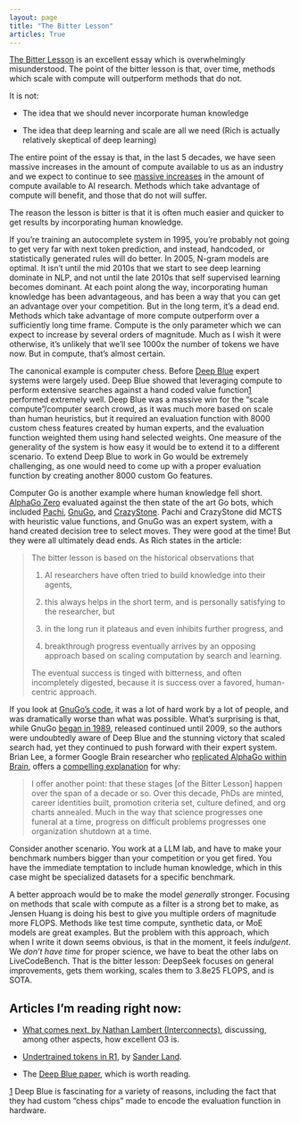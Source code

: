 ```yaml
---
layout: page
title: "The Bitter Lesson"
articles: True
---
```


[The Bitter Lesson](http://www.incompleteideas.net/IncIdeas/BitterLesson.html) is an excellent essay which is overwhelmingly misunderstood. The point of the bitter lesson is that, over time, methods which scale with compute will outperform methods that do not.

It is not:

  * The idea that we should never incorporate human knowledge

  * The idea that deep learning and scale are all we need (Rich is actually relatively skeptical of deep learning)




The entire point of the essay is that, in the last 5 decades, we have seen massive increases in the amount of compute available to us as an industry and we expect to continue to see [massive increases](https://openai.com/index/announcing-the-stargate-project/) in the amount of compute available to AI research. Methods which take advantage of compute will benefit, and those that do not will suffer.

The reason the lesson is bitter is that it is often much easier and quicker to get results by incorporating human knowledge.

If you’re training an autocomplete system in 1995, you’re probably not going to get very far with next token prediction, and instead, handcoded, or statistically generated rules will do better. In 2005, N-gram models are optimal. It isn’t until the mid 2010s that we start to see deep learning dominate in NLP, and not until the late 2010s that self supervised learning becomes dominant. At each point along the way, incorporating human knowledge has been advantageous, and has been a way that you can get an advantage over your competition. But in the long term, it’s a dead end. Methods which take advantage of more compute outperform over a sufficiently long time frame. Compute is the only parameter which we can expect to increase by several orders of magnitude. Much as I wish it were otherwise, it’s unlikely that we’ll see 1000x the number of tokens we have now. But in compute, that’s almost certain. 

The canonical example is computer chess. Before [Deep Blue](https://en.wikipedia.org/wiki/Deep_Blue_\(chess_computer\)) expert systems were largely used. Deep Blue showed that leveraging compute to perform extensive searches against a hand coded value function[1](https://www.artfintel.com/p/the-bitter-lesson#footnote-1-166870478) performed extremely well. Deep Blue was a massive win for the “scale compute”/computer search crowd, as it was much more based on scale than human heuristics, but it required an evaluation function with 8000 custom chess features created by human experts, and the evaluation function weighted them using hand selected weights. One measure of the generality of the system is how easy it would be to extend it to a different scenario. To extend Deep Blue to work in Go would be extremely challenging, as one would need to come up with a proper evaluation function by creating another 8000 custom Go features.

Computer Go is another example where human knowledge fell short. [AlphaGo Zero](https://arxiv.org/abs/1712.01815) evaluated against the then state of the art Go bots, which included [Pachi](https://pasky.or.cz/go/pachi-tr.pdf), [GnuGo](https://www.moderndescartes.com/essays/gnugo_to_agz/), and [CrazyStone](https://en.wikipedia.org/wiki/Crazy_Stone_\(software\)). Pachi and CrazyStone did MCTS with heuristic value functions, and GnuGo was an expert system, with a hand created decision tree to select moves. They were good at the time! But they were all ultimately dead ends. As Rich states in the article:

> The bitter lesson is based on the historical observations that 
> 
> 1) AI researchers have often tried to build knowledge into their agents, 
> 
> 2) this always helps in the short term, and is personally satisfying to the researcher, but 
> 
> 3) in the long run it plateaus and even inhibits further progress, and 
> 
> 4) breakthrough progress eventually arrives by an opposing approach based on scaling computation by search and learning. 
> 
> The eventual success is tinged with bitterness, and often incompletely digested, because it is success over a favored, human-centric approach.

If you look at [GnuGo’s code](https://github.com/lungzeeyim/GNUgo), it was a lot of hard work by a lot of people, and was dramatically worse than what was possible. What’s surprising is that, while GnuGo [began in 1989](https://www.gnu.org/software/gnugo/devel.html), released continued until 2009, so the authors were undoubtedly aware of Deep Blue and the stunning victory that scaled search had, yet they continued to push forward with their expert system. Brian Lee, a former Google Brain researcher who [replicated AlphaGo within Brain](https://github.com/tensorflow/MiniGo), offers a [compelling explanation](https://www.moderndescartes.com/essays/gnugo_to_agz/) for why:

> I offer another point: that these stages [of the Bitter Lesson] happen over the span of a decade or so. Over this decade, PhDs are minted, career identities built, promotion criteria set, culture defined, and org charts annealed. Much in the way that science progresses one funeral at a time, progress on difficult problems progresses one organization shutdown at a time.

Consider another scenario. You work at a LLM lab, and have to make your benchmark numbers bigger than your competition or you get fired. You have the immediate temptation to include human knowledge, which in this case might be specialized datasets for a specific benchmark. 

A better approach would be to make the model _generally_ stronger. Focusing on methods that scale with compute as a filter is a strong bet to make, as Jensen Huang is doing his best to give you multiple orders of magnitude more FLOPS. Methods like test time compute, synthetic data, or MoE models are great examples. But the problem with this approach, which when I write it down seems obvious, is that in the moment, it feels _indulgent_. We _don’t have time_ for proper science, we have to beat the other labs on LiveCodeBench. That is the bitter lesson: DeepSeek focuses on general improvements, gets them working, scales them to 3.8e25 FLOPS, and is SOTA. 

## Articles I’m reading right now:

  * [What comes next, by Nathan Lambert (Interconnects)](https://substack.com/home/post/p-166556899), discussing, among other aspects, how excellent O3 is.

  * [Undertrained tokens in R1](https://substack.com/home/post/p-158907079?source=queue), by [Sander Land](https://open.substack.com/users/217957273-sander-land?utm_source=mentions).
  
  * The [Deep Blue paper](https://x.com/finbarrtimbers/status/1938115342427165035), which is worth reading. 




[1](https://www.artfintel.com/p/the-bitter-lesson#footnote-anchor-1-166870478) Deep Blue is fascinating for a variety of reasons, including the fact that they had custom “chess chips” made to encode the evaluation function in hardware. 
